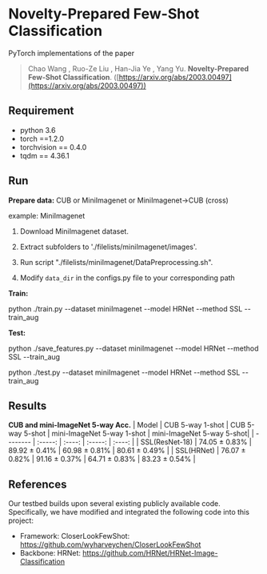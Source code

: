 # Novelty-Prepared Few-Shot Classification
PyTorch implementations of the paper
> Chao Wang , Ruo-Ze Liu , Han-Jia Ye , Yang Yu. **Novelty-Prepared Few-Shot Classification**. ([https://arxiv.org/abs/2003.00497](https://arxiv.org/abs/2003.00497))


## Requirement
- python 3.6
- torch ==1.2.0
- torchvision == 0.4.0
- tqdm == 4.36.1



## Run

**Prepare data:**
CUB or MiniImagenet or MiniImagenet->CUB (cross)

example: MiniImagenet

1. Download MiniImagenet dataset.

2. Extract subfolders to './filelists/miniImagenet/images'.

3. Run script "./filelists/miniImagenet/DataPreprocessing.sh".

4. Modify `data_dir` in the configs.py file to your corresponding path




**Train:**

python ./train.py --dataset miniImagenet --model HRNet --method SSL --train_aug



**Test:**

python ./save_features.py --dataset miniImagenet --model HRNet --method SSL --train_aug

python ./test.py --dataset miniImagenet --model HRNet --method SSL --train_aug


## Results
**CUB and mini-ImageNet 5-way Acc.**
| Model        |  CUB 5-way 1-shot   |  CUB 5-way 5-shot   | mini-ImageNet 5-way 1-shot | mini-ImageNet 5-way 5-shot|
| --------     | :-----: | :----: | :-----: | :----: |
| SSL(ResNet-18)   | 74.05 ± 0.83%  | 89.92 ± 0.41%  | 60.98 ± 0.81% | 80.61 ± 0.49% |
| SSL(HRNet)       | 76.07 ± 0.82%  | 91.16 ± 0.37%  | 64.71 ± 0.83% | 83.23 ± 0.54% |




## References
Our testbed builds upon several existing publicly available code. Specifically, we have modified and integrated the following code into this project:

* Framework:
CloserLookFewShot: https://github.com/wyharveychen/CloserLookFewShot
* Backbone:
HRNet: https://github.com/HRNet/HRNet-Image-Classification
